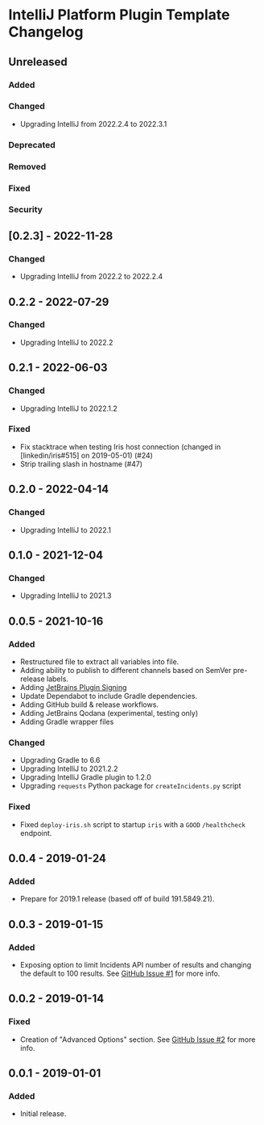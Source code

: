 <!-- Keep a Changelog guide -> https://keepachangelog.com -->

# IntelliJ Platform Plugin Template Changelog

## Unreleased

### Added

### Changed
- Upgrading IntelliJ from 2022.2.4 to 2022.3.1

### Deprecated

### Removed

### Fixed

### Security

## [0.2.3] - 2022-11-28

### Changed
- Upgrading IntelliJ from 2022.2 to 2022.2.4

## 0.2.2 - 2022-07-29

### Changed
- Upgrading IntelliJ to 2022.2

## 0.2.1 - 2022-06-03

### Changed
- Upgrading IntelliJ to 2022.1.2

### Fixed
- Fix stacktrace when testing Iris host connection (changed in [linkedin/iris#515] on 2019-05-01) (#24)
- Strip trailing slash in hostname (#47)

## 0.2.0 - 2022-04-14

### Changed
- Upgrading IntelliJ to 2022.1

## 0.1.0 - 2021-12-04

### Changed
- Upgrading IntelliJ to 2021.3

## 0.0.5 - 2021-10-16

### Added
- Restructured file to extract all variables into file.
- Adding ability to publish to different channels based on SemVer pre-release labels.
- Adding [JetBrains Plugin Signing](https://plugins.jetbrains.com/docs/intellij/plugin-signing.html)
- Update Dependabot to include Gradle dependencies.
- Adding GitHub build & release workflows.
- Adding JetBrains Qodana (experimental, testing only)
- Adding Gradle wrapper files

### Changed
- Upgrading Gradle to 6.6
- Upgrading IntelliJ to 2021.2.2
- Upgrading IntelliJ Gradle plugin to 1.2.0
- Upgrading `requests` Python package for `createIncidents.py` script

### Fixed
- Fixed `deploy-iris.sh` script to startup `iris` with a `GOOD` `/healthcheck` endpoint.

## 0.0.4 - 2019-01-24

### Added
- Prepare for 2019.1 release (based off of build 191.5849.21).

## 0.0.3 - 2019-01-15

### Added
- Exposing option to limit Incidents API number of results and changing the default to 100 results. See <a href="https://github.com/ChrisCarini/iris-jetbrains-plugin/issues/2">GitHub Issue #1</a> for more info.

## 0.0.2 - 2019-01-14

### Fixed
- Creation of "Advanced Options" section. See <a href="https://github.com/ChrisCarini/iris-jetbrains-plugin/issues/2">GitHub Issue #2</a> for more info.

## 0.0.1 - 2019-01-01

### Added
- Initial release.
